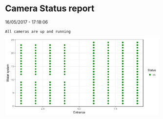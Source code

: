 Camera Status report
================
16/05/2017 - 17:18:06

    All cameras are up and running

![](camreport_files/figure-markdown_github/unnamed-chunk-2-1.png)
